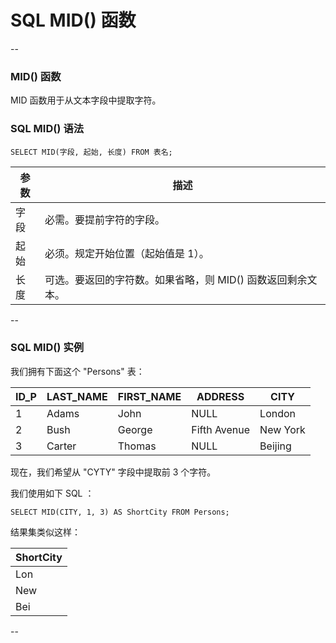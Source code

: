 # SQL MID() 函数

--

### MID() 函数

MID 函数用于从文本字段中提取字符。

### SQL MID() 语法

```
SELECT MID(字段, 起始, 长度) FROM 表名;
```

参数       | 描述
-----------|-------
字段       | 必需。要提前字符的字段。
起始       | 必须。规定开始位置（起始值是 1）。
长度       | 可选。要返回的字符数。如果省略，则 MID() 函数返回剩余文本。

--

### SQL MID() 实例

我们拥有下面这个 "Persons" 表：

| ID_P | LAST_NAME | FIRST_NAME | ADDRESS      | CITY     |
|------|-----------|------------|--------------|----------|
|    1 | Adams     | John       | NULL         | London   |
|    2 | Bush      | George     | Fifth Avenue | New York |
|    3 | Carter    | Thomas     | NULL         | Beijing  |

现在，我们希望从 "CYTY" 字段中提取前 3 个字符。

我们使用如下 SQL ：

```
SELECT MID(CITY, 1, 3) AS ShortCity FROM Persons;
```

结果集类似这样：

| ShortCity       |
|-----------------|
| Lon             |
| New             |
| Bei             |

--
